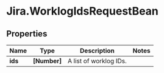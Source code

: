 # Jira.WorklogIdsRequestBean

## Properties

Name | Type | Description | Notes
------------ | ------------- | ------------- | -------------
**ids** | **[Number]** | A list of worklog IDs. | 


